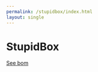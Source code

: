 ```yaml
---
permalink: /stupidbox/index.html
layout: single
---
```


# StupidBox

[See bom](bom/ibom.html)
